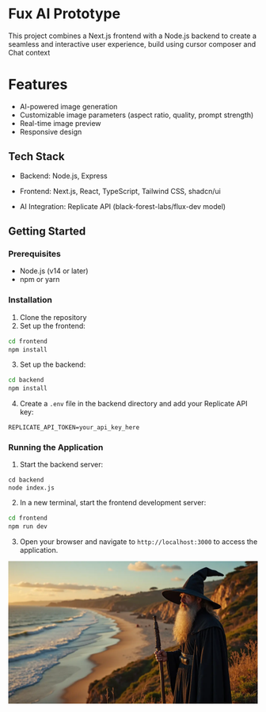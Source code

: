 # Fux AI Prototype

This project combines a Next.js frontend with a Node.js backend to create a seamless and interactive user experience, build using cursor composer and Chat context

# Features

- AI-powered image generation
- Customizable image parameters (aspect ratio, quality, prompt strength)
- Real-time image preview
- Responsive design

## Tech Stack

- Backend: Node.js, Express

- Frontend: Next.js, React, TypeScript, Tailwind CSS, shadcn/ui

- AI Integration: Replicate API (black-forest-labs/flux-dev model)

## Getting Started

### Prerequisites

- Node.js (v14 or later)
- npm or yarn

### Installation

1. Clone the repository
2. Set up the frontend:

```bash
cd frontend
npm install
```

3. Set up the backend:

```bash
cd backend
npm install
```

4. Create a `.env` file in the backend directory and add your Replicate API key:

```
REPLICATE_API_TOKEN=your_api_key_here
```

### Running the Application

1. Start the backend server:

```
cd backend
node index.js
```

2. In a new terminal, start the frontend development server:

```bash
cd frontend
npm run dev
```

3. Open your browser and navigate to `http://localhost:3000` to access the application.

![alt text](image.png)
